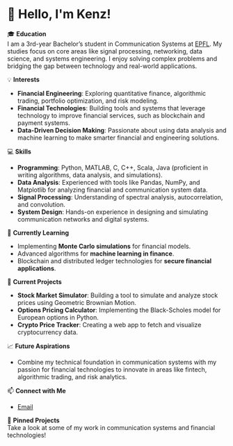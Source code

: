 # 👋 Hello, I'm Kenz!

🎓 **Education**  
I am a 3rd-year Bachelor’s student in Communication Systems at [EPFL](https://www.epfl.ch/). My studies focus on core areas like signal processing, networking, data science, and systems engineering. I enjoy solving complex problems and bridging the gap between technology and real-world applications.

💡 **Interests**  
- **Financial Engineering**: Exploring quantitative finance, algorithmic trading, portfolio optimization, and risk modeling.
- **Financial Technologies**: Building tools and systems that leverage technology to improve financial services, such as blockchain and payment systems.
- **Data-Driven Decision Making**: Passionate about using data analysis and machine learning to make smarter financial and engineering solutions.

💻 **Skills**  
- **Programming**: Python, MATLAB, C, C++, Scala, Java (proficient in writing algorithms, data analysis, and simulations).
- **Data Analysis**: Experienced with tools like Pandas, NumPy, and Matplotlib for analyzing financial and communication system data.
- **Signal Processing**: Understanding of spectral analysis, autocorrelation, and convolution.
- **System Design**: Hands-on experience in designing and simulating communication networks and digital systems.

🔧 **Currently Learning**  
- Implementing **Monte Carlo simulations** for financial models.  
- Advanced algorithms for **machine learning in finance**.  
- Blockchain and distributed ledger technologies for **secure financial applications**.

🌱 **Current Projects**  
- **Stock Market Simulator**: Building a tool to simulate and analyze stock prices using Geometric Brownian Motion.  
- **Options Pricing Calculator**: Implementing the Black-Scholes model for European options in Python.  
- **Crypto Price Tracker**: Creating a web app to fetch and visualize cryptocurrency data.

📈 **Future Aspirations**  
- Combine my technical foundation in communication systems with my passion for financial technologies to innovate in areas like fintech, algorithmic trading, and risk analytics.

📫 **Connect with Me**  
- [Email](mailto:Kenzadr2002@gmail.com)

📂 **Pinned Projects**  
Take a look at some of my work in communication systems and financial technologies! 
